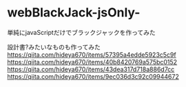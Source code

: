 # webBlackJack-jsOnly-

単純にjavaScriptだけでブラックジャックを作ってみた

設計書?みたいなものも作ってみた
https://qiita.com/hideya670/items/57395a4edde5923c5c9f
https://qiita.com/hideya670/items/40b8420769a575bc0152
https://qiita.com/hideya670/items/43dea317d718a886d7cc
https://qiita.com/hideya670/items/9ec036d3c92c09944672
